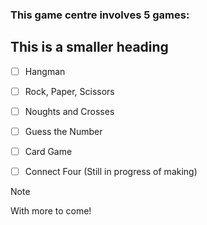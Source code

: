 ### This game centre involves 5 games:
## This is a smaller heading

- [ ] Hangman
- [ ] Rock, Paper, Scissors
- [ ] Noughts and Crosses
- [ ] Guess the Number
- [ ] Card Game
- [ ] Connect Four (Still in progress of making)


> [!note]
With more to come!

